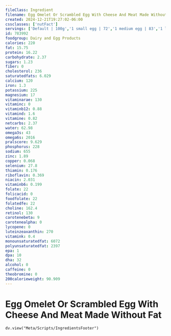 ```yaml
---
fileClass: Ingredient
filename: Egg Omelet Or Scrambled Egg With Cheese And Meat Made Without Fat
created: 2024-12-21T19:27:02-06:00
cssclasses: ['nutFact']
servings: ['Default | 100g','1 small egg | 72','1 medium egg | 83','1 large egg | 94','1 extra large egg | 105','1 egg, ns as to size | 94','1 cup | 187','1 jumbo egg | 118']
id: 783992
foodgroup: Dairy and Egg Products 
calories: 220
fat: 15.75
protein: 16.22
carbohydrate: 2.37
sugars: 1.23
fiber: 0
cholesterol: 236
saturatedfats: 6.029
calcium: 120
iron: 1.3
potassium: 225
magnesium: 17
vitaminarae: 130
vitaminc: 0
vitaminb12: 0.88
vitamind: 1.6
vitamine: 0.82
netcarbs: 2.37
water: 62.98
omega3s: 43
omega6s: 2016
pralscore: 9.629
phosphorus: 228
sodium: 655
zinc: 1.89
copper: 0.068
selenium: 27.8
thiamin: 0.176
riboflavin: 0.369
niacin: 2.031
vitaminb6: 0.199
folate: 22
folicacid: 0
foodfolate: 22
folatedfe: 22
choline: 162.4
retinol: 130
carotenebeta: 9
carotenealpha: 0
lycopene: 0
luteinzeaxanthin: 270
vitamink: 0.4
monounsaturatedfat: 6072
polyunsaturatedfat: 2397
epa: 1
dpa: 10
dha: 32
alcohol: 0
caffeine: 0
theobromine: 0
200calorieweight: 90.909
---
```


# Egg Omelet Or Scrambled Egg With Cheese And Meat Made Without Fat

```dataviewjs
dv.view("Meta/Scripts/IngredientsFooter")
```